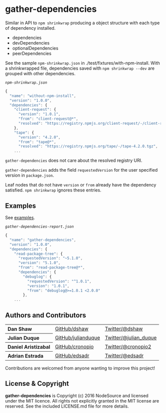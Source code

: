 gather-dependencies
===================

Similar in API to `npm shrinkwrap` producing a object structure with each type of dependency installed.

* dependencies
* devDependencies
* optionalDependencies
* peerDependencies

See the sample `npm-shrinkwrap.json` in ./test/fixtures/with-npm-install. With a shrinkwrapped file, dependencies saved with `npm shrinkwrap --dev` are grouped with other dependencies.

*`npm-shrinkwrap.json`*
```javascript
{
  "name": "without-npm-install",
  "version": "1.0.0",
  "dependencies": {
    "client-request": {
      "version": "1.0.1",
      "from": "client-request@*",
      "resolved": "https://registry.npmjs.org/client-request/-/client-request-1.0.1.tgz"
    },
    "tape": {
      "version": "4.2.0",
      "from": "tape@*",
      "resolved": "https://registry.npmjs.org/tape/-/tape-4.2.0.tgz",
    ...
```

`gather-dependencies` does not care about the resolved registry URI.

`gather-dependencies` adds the field `requestedVersion` for the user specified version in `package.json`.

Leaf nodes that do not have `version` or `from` already have the dependency satisfied. `npm shrinkwrap` ignores these entries.

## Examples

See [examples]('./examples').

*`gather-dependencies-report.json`*
```javascript
{
  "name": "gather-dependencies",
  "version": "1.0.0",
  "dependencies": {
    "read-package-tree": {
      "requestedVersion": "~5.1.0",
      "version": "5.1.0",
      "from": "read-package-tree@*",
      "dependencies": {
        "debuglog": {
          "requestedVersion": "^1.0.1",
          "version": "1.0.1",
          "from": "debuglog@>=1.0.1 <2.0.0"
        },
    ...
```

## Authors and Contributors

<table><tbody>
<tr><th align="left">Dan Shaw</th><td><a href="https://github.com/dshaw">GitHub/dshaw</a></td><td><a href="http://twitter.com/dshaw">Twitter/@dshaw</a></td></tr>
<tr><th align="left">Julian Duque</th><td><a href="https://github.com/julianduque">GitHub/julianduque</a></td><td><a href="http://twitter.com/julian_duque">Twitter/@julian_duque</a></td></tr>
<tr><th align="left">Daniel Aristizabal</th><td><a href="https://github.com/cronopio">GitHub/cronopio</a></td><td><a href="http://twitter.com/cronopio2">Twitter/@cronopio2</a></td></tr>
<tr><th align="left">Adrian Estrada</th><td><a href="https://github.com/edsadr">GitHub/edsadr</a></td><td><a href="http://twitter.com/edsadr">Twitter/@edsadr</a></td></tr>
</tbody></table>

Contributions are welcomed from anyone wanting to improve this project!

## License & Copyright

**gather-dependencies** is Copyright (c) 2016 NodeSource and licensed under the MIT licence. All rights not explicitly granted in the MIT license are reserved. See the included LICENSE.md file for more details.
